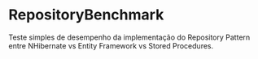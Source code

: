 # RepositoryBenchmark
Teste simples de desempenho da implementação do Repository Pattern entre NHibernate vs Entity Framework vs Stored Procedures.
